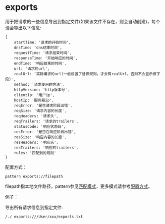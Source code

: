 # exports
用于把请求的一些信息导出到指定文件(如果该文件不存在，则会自动创建)，每个请会导出以下信息:

	{
	    startTime: '请求的开始时间',
	    dnsTime: 'dns结束时间',
	    requestTime: '请求结束时间',
	    responseTime: '开始响应的时间',
	    endTime: '响应结束的时间',
	    url: '请求的url',
	    realUrl: '实际请求的url(一般设置了替换规则，才会有realUrl，否则不会显示该字段)',
	    method: '请求使用的方法',
	    httpVersion: 'http版本号',
	    clientIp: '用户ip',
	    hostIp: '服务器ip',
	    reqError: '是否请求阶段出错',
	    reqSize: '请求内容的长度',
	    reqHeaders: '请求头',
	    reqTrailers: '请求的trailers',
	    statusCode: '响应状态码',
	    resError: '是否在响应阶段出错',
	    resSize: '响应内容的长度',
	    resHeaders: '响应头',
	    resTrailers: '响应的trailers',
	    rules: '匹配到的规则'
	}

配置方式：

	pattern exports://filepath

filepath指本地文件路径，pattern参见[匹配模式](../pattern.html)，更多模式请参考[配置方式](../mode.html)。

例子：

导出所有请求信息到指定文件:

	/./ exports:///User/xxx/exports.txt
